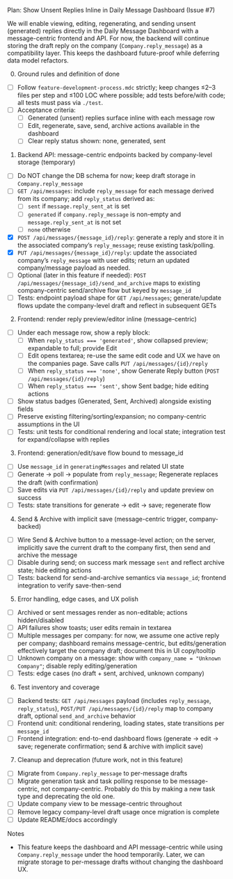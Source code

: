 Plan: Show Unsent Replies Inline in Daily Message Dashboard (Issue #7)

We will enable viewing, editing, regenerating, and sending unsent (generated) replies directly in the Daily Message Dashboard with a message-centric frontend and API. For now, the backend will continue storing the draft reply on the company (`Company.reply_message`) as a compatibility layer. This keeps the dashboard future-proof while deferring data model refactors.

0. Ground rules and definition of done

- [ ] Follow `feature-development-process.mdc` strictly; keep changes ≤2–3 files per step and ≤100 LOC where possible; add tests before/with code; all tests must pass via `./test`.
- [ ] Acceptance criteria:
  - [ ] Generated (unsent) replies surface inline with each message row
  - [ ] Edit, regenerate, save, send, archive actions available in the dashboard
  - [ ] Clear reply status shown: none, generated, sent

1. Backend API: message-centric endpoints backed by company-level storage (temporary)

- [ ] Do NOT change the DB schema for now; keep draft storage in `Company.reply_message`
- [ ] `GET /api/messages`: include `reply_message` for each message derived from its company; add `reply_status` derived as:
  - [ ] `sent` if `message.reply_sent_at` is set
  - [ ] `generated` if `company.reply_message` is non-empty and `message.reply_sent_at` is not set
  - [ ] `none` otherwise
- [x] `POST /api/messages/{message_id}/reply`: generate a reply and store it in the associated company’s `reply_message`; reuse existing task/polling.
- [x] `PUT /api/messages/{message_id}/reply`: update the associated company’s `reply_message` with user edits; return an updated company/message payload as needed.
- [ ] Optional (later in this feature if needed): `POST /api/messages/{message_id}/send_and_archive` maps to existing company-centric send/archive flow but keyed by `message_id`
- [ ] Tests: endpoint payload shape for `GET /api/messages`; generate/update flows update the company-level draft and reflect in subsequent GETs

2. Frontend: render reply preview/editor inline (message-centric)

- [ ] Under each message row, show a reply block:
  - [ ] When `reply_status === 'generated'`, show collapsed preview; expandable to full; provide Edit
  - [ ] Edit opens textarea; re-use the same edit code and UX we have on the companies page. Save calls `PUT /api/messages/{id}/reply`
  - [ ] When `reply_status === 'none'`, show Generate Reply button (`POST /api/messages/{id}/reply`)
  - [ ] When `reply_status === 'sent'`, show Sent badge; hide editing actions
- [ ] Show status badges (Generated, Sent, Archived) alongside existing fields
- [ ] Preserve existing filtering/sorting/expansion; no company-centric assumptions in the UI
- [ ] Tests: unit tests for conditional rendering and local state; integration test for expand/collapse with replies

3. Frontend: generation/edit/save flow bound to message_id

- [ ] Use `message_id` in `generatingMessages` and related UI state
- [ ] Generate → poll → populate from `reply_message`; Regenerate replaces the draft (with confirmation)
- [ ] Save edits via `PUT /api/messages/{id}/reply` and update preview on success
- [ ] Tests: state transitions for generate → edit → save; regenerate flow

4. Send & Archive with implicit save (message-centric trigger, company-backed)

- [ ] Wire Send & Archive button to a message-level action; on the server, implicitly save the current draft to the company first, then send and archive the message
- [ ] Disable during send; on success mark message `sent` and reflect archive state; hide editing actions
- [ ] Tests: backend for send-and-archive semantics via `message_id`; frontend integration to verify save-then-send

5. Error handling, edge cases, and UX polish

- [ ] Archived or sent messages render as non-editable; actions hidden/disabled
- [ ] API failures show toasts; user edits remain in textarea
- [ ] Multiple messages per company: for now, we assume one active reply per company; dashboard remains message-centric, but edits/generation effectively target the company draft; document this in UI copy/tooltip
- [ ] Unknown company on a message: show with `company_name = "Unknown Company"`; disable reply editing/generation
- [ ] Tests: edge cases (no draft + sent, archived, unknown company)

6. Test inventory and coverage

- [ ] Backend tests: `GET /api/messages` payload (includes `reply_message`, `reply_status`), `POST/PUT /api/messages/{id}/reply` map to company draft, optional `send_and_archive` behavior
- [ ] Frontend unit: conditional rendering, loading states, state transitions per `message_id`
- [ ] Frontend integration: end-to-end dashboard flows (generate → edit → save; regenerate confirmation; send & archive with implicit save)

7. Cleanup and deprecation (future work, not in this feature)

- [ ] Migrate from `Company.reply_message` to per-message drafts
- [ ] Migrate generation task and task polling response to be message-centric, not company-centric. Probably do this by making a new task type and deprecating the old one.
- [ ] Update company view to be message-centric throughout
- [ ] Remove legacy company-level draft usage once migration is complete
- [ ] Update README/docs accordingly

Notes

- This feature keeps the dashboard and API message-centric while using `Company.reply_message` under the hood temporarily. Later, we can migrate storage to per-message drafts without changing the dashboard UX.